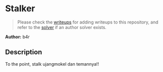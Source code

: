 # Stalker

> Please check the [writeups](./writeups/) for adding writeups to this repository, and refer to the [solver](./solver/) if an author solver exists.

**Author:** b4r


## Description
To the point, stalk ujangmokel dan temannya!!
